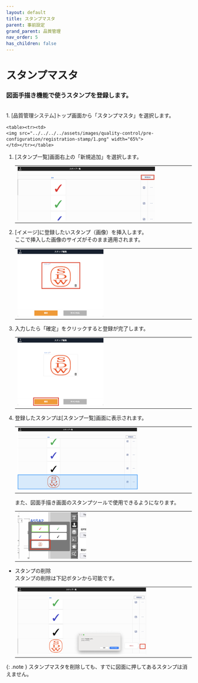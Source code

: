 ```yaml
---
layout: default
title: スタンプマスタ
parent: 事前設定
grand_parent: 品質管理
nav_order: 5
has_children: false
---
```


# スタンプマスタ

### 図面手描き機能で使うスタンプを登録します。

<br>
1. [品質管理システム]トップ画面から「スタンプマスタ」を選択します。

    <table><tr><td>
    <img src="../../../../assets/images/quality-control/pre-configuration/registration-stamp/1.png" width="65%">
    </td></tr></table>

1. [スタンプ一覧]画面右上の「新規追加」を選択します。

    <table><tr><td>
    <img src="../../../../assets/images/quality-control/pre-configuration/registration-stamp/2.png" width="80%">
    </td></tr></table>

1. [イメージ]に登録したいスタンプ（画像）を挿入します。  
    ここで挿入した画像のサイズがそのまま適用されます。

    <table><tr><td>
    <img src="../../../../assets/images/quality-control/pre-configuration/registration-stamp/3.png" width="50%">
    </td></tr></table>

1. 入力したら「確定」をクリックすると登録が完了します。

    <table><tr><td>
    <img src="../../../../assets/images/quality-control/pre-configuration/registration-stamp/4.png" width="50%">
    </td></tr></table>

1. 登録したスタンプは[スタンプ一覧]画面に表示されます。

    <table><tr><td>
    <img src="../../../../assets/images/quality-control/pre-configuration/registration-stamp/5.png" width="70%">
    </td></tr></table>

    また、図面手描き画面のスタンプツールで使用できるようになります。

    <table><tr><td>
    <img src="../../../../assets/images/quality-control/pre-configuration/registration-stamp/6.png" width="40%">
    </td></tr></table>

- スタンプの削除  
    スタンプの削除は下記ボタンから可能です。

    <table><tr><td>
    <img src="../../../../assets/images/quality-control/pre-configuration/registration-stamp/8.png" width="75%">
    </td></tr></table>

{: .note }
スタンプマスタを削除しても、すでに図面に押してあるスタンプは消えません。